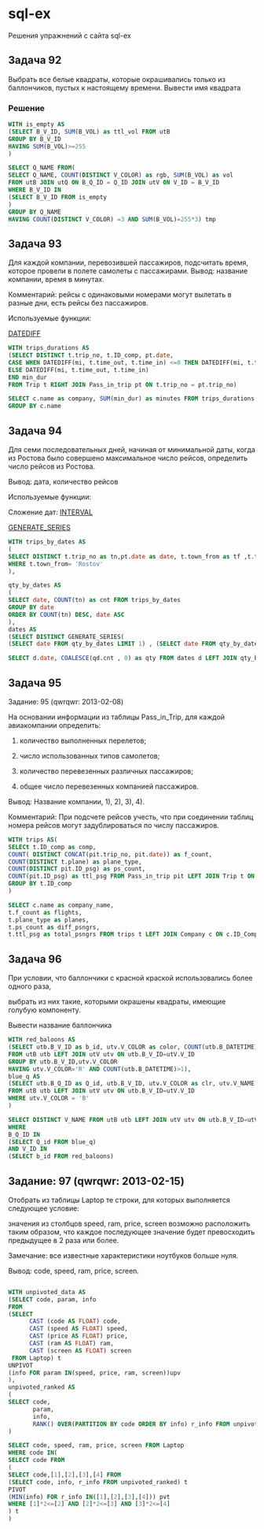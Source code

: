 # sql-ex
Решения упражнений с сайта sql-ex

## Задача 92

Выбрать все белые квадраты, которые окрашивались только из баллончиков,
пустых к настоящему времени. Вывести имя квадрата 

### Решение
```` sql
WITH is_empty AS
(SELECT B_V_ID, SUM(B_VOL) as ttl_vol FROM utB
GROUP BY B_V_ID 
HAVING SUM(B_VOL)>=255
)

SELECT Q_NAME FROM(
SELECT Q_NAME, COUNT(DISTINCT V_COLOR) as rgb, SUM(B_VOL) as vol 
FROM utB JOIN utQ ON B_Q_ID = Q_ID JOIN utV ON V_ID = B_V_ID
WHERE B_V_ID IN 
(SELECT B_V_ID FROM is_empty
)
GROUP BY Q_NAME
HAVING COUNT(DISTINCT V_COLOR) =3 AND SUM(B_VOL)=255*3) tmp
````
## Задача 93
Для каждой компании, перевозившей пассажиров, подсчитать время, которое провели в полете самолеты с пассажирами.
Вывод: название компании, время в минутах. 

Комментарий: 
рейсы с одинаковыми номерами могут вылетать в разные дни, есть рейсы без пассажиров.

Используемые функции:

[DATEDIFF](https://www.w3schools.com/sql/func_sqlserver_datediff.asp)

```` sql
WITH trips_durations AS
(SELECT DISTINCT t.trip_no, t.ID_comp, pt.date,
CASE WHEN DATEDIFF(mi, t.time_out, t.time_in) <=0 THEN DATEDIFF(mi, t.time_out, t.time_in+1)
ELSE DATEDIFF(mi, t.time_out, t.time_in)
END min_dur
FROM Trip t RIGHT JOIN Pass_in_trip pt ON t.trip_no = pt.trip_no)

SELECT c.name as company, SUM(min_dur) as minutes FROM trips_durations td LEFT JOIN Company c ON td.ID_comp = c.ID_comp
GROUP BY c.name


````

## Задача 94

Для семи последовательных дней, начиная от минимальной даты, когда из Ростова было совершено максимальное число рейсов, определить число рейсов из Ростова.

Вывод: дата, количество рейсов 

Используемые функции:

Сложение дат:
[INTERVAL](https://stackoverflow.com/questions/26979764/postgres-interval-using-value-from-table)

[GENERATE_SERIES](https://database.guide/how-generate_series-works-in-postgresql/)

```` sql
WITH trips_by_dates AS
(
SELECT DISTINCT t.trip_no as tn,pt.date as date, t.town_from as tf ,t.time_out as time_out FROM Pass_in_trip pt LEFT JOIN Trip t ON t.trip_no = pt.trip_no
WHERE t.town_from= 'Rostov'
),

qty_by_dates AS
(
SELECT date, COUNT(tn) as cnt FROM trips_by_dates
GROUP BY date
ORDER BY COUNT(tn) DESC, date ASC
),
dates AS
(SELECT DISTINCT GENERATE_SERIES(
(SELECT date FROM qty_by_dates LIMIT 1) , (SELECT date FROM qty_by_dates LIMIT 1) + INTERVAL '6 day','1 day') as date)

SELECT d.date, COALESCE(qd.cnt , 0) as qty FROM dates d LEFT JOIN qty_by_dates qd ON d.date = qd.date
````

## Задача 95

Задание: 95 (qwrqwr: 2013-02-08)

На основании информации из таблицы Pass_in_Trip, для каждой авиакомпании определить:

1) количество выполненных перелетов;
   
2) число использованных типов самолетов;
   
3) количество перевезенных различных пассажиров;
   
4) общее число перевезенных компанией пассажиров.
   
Вывод: Название компании, 1), 2), 3), 4).

Комментарий: При подсчете рейсов учесть, что при соединении таблиц номера рейсов могут задублироваться по числу пассажиров.

```` sql
WITH trips AS(
SELECt t.ID_comp as comp,
COUNT( DISTINCT CONCAT(pit.trip_no, pit.date)) as f_count,
COUNT(DISTINCT t.plane) as plane_type,
COUNT(DISTINCT pit.ID_psg) as ps_count,
COUNT(pit.ID_psg) as ttl_psg FROM Pass_in_trip pit LEFT JOIN Trip t ON pit.trip_no = t.trip_no
GROUP BY t.ID_comp
)

SELECT c.name as company_name,
t.f_count as flights,
t.plane_type as planes,
t.ps_count as diff_psngrs,
t.ttl_psg as total_psngrs FROM trips t LEFT JOIN Company c ON c.ID_Comp=t.comp


````

## Задача 96

При условии, что баллончики с красной краской использовались более одного раза, 

выбрать из них такие, которыми окрашены квадраты, имеющие голубую компоненту.

Вывести название баллончика 

```` sql
WITH red_baloons AS
(SELECT utb.B_V_ID as b_id, utv.V_COLOR as color, COUNT(utb.B_DATETIME) as used
FROM utB utb LEFT JOIN utV utv ON utb.B_V_ID=utV.V_ID
GROUP BY utb.B_V_ID,utv.V_COLOR
HAVING utv.V_COLOR='R' AND COUNT(utb.B_DATETIME)>1),
blue_q AS
(SELECT utb.B_Q_ID as Q_id, utb.B_V_ID, utv.V_COLOR as clr, utv.V_NAME as b_name
FROM utB utb LEFT JOIN utV utv ON utb.B_V_ID=utV.V_ID
WHERE utv.V_COLOR = 'B'
)

SELECT DISTINCT V_NAME FROM utB utb LEFT JOIN utV utv ON utb.B_V_ID=utV.V_ID
WHERE 
B_Q_ID IN
(SELECT Q_id FROM blue_q)
AND V_ID IN
(SELECT b_id FROM red_baloons)

````

## Задание: 97 (qwrqwr: 2013-02-15)

Отобрать из таблицы Laptop те строки, для которых выполняется следующее условие:

значения из столбцов speed, ram, price, screen возможно расположить таким образом, что каждое последующее значение будет превосходить предыдущее в 2 раза или более.

Замечание: все известные характеристики ноутбуков больше нуля.

Вывод: code, speed, ram, price, screen.



````sql

WITH unpivoted_data AS
(SELECT code, param, info 
FROM
(SELECT 
      CAST (code AS FLOAT) code, 
      CAST (speed AS FLOAT) speed, 
      CAST (price AS FLOAT) price, 
      CAST (ram AS FLOAT) ram, 
      CAST (screen AS FLOAT) screen 
 FROM Laptop) t
UNPIVOT
(info FOR param IN(speed, price, ram, screen))upv
),
unpivoted_ranked AS
(
SELECT code, 
       param, 
       info,
       RANK() OVER(PARTITION BY code ORDER BY info) r_info FROM unpivoted_data
)

SELECT code, speed, ram, price, screen FROM Laptop 
WHERE code IN(
SELECT code FROM 
(
SELECT code,[1],[2],[3],[4] FROM 
(SELECT code, info, r_info FROM unpivoted_ranked) t
PIVOT
(MIN(info) FOR r_info IN([1],[2],[3],[4])) pvt
WHERE [1]*2<=[2] AND [2]*2<=[3] AND [3]*2<=[4]
) t
)


````


